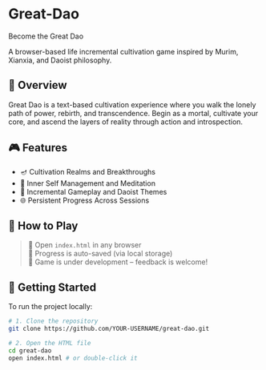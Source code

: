 # Great-Dao
Become the Great Dao

A browser-based life incremental cultivation game inspired by Murim, Xianxia, and Daoist philosophy.

## 📜 Overview

Great Dao is a text-based cultivation experience where you walk the lonely path of power, rebirth, and transcendence. Begin as a mortal, cultivate your core, and ascend the layers of reality through action and introspection.

## 🎮 Features

- 🪔 Cultivation Realms and Breakthroughs  
- 🧘 Inner Self Management and Meditation  
- 🧱 Incremental Gameplay and Daoist Themes  
- 🌐 Persistent Progress Across Sessions  

## 📂 How to Play

> 🔗 Open `index.html` in any browser  
> 💾 Progress is auto-saved (via local storage)  
> 🚧 Game is under development – feedback is welcome!

## 🚀 Getting Started

To run the project locally:

```bash
# 1. Clone the repository
git clone https://github.com/YOUR-USERNAME/great-dao.git

# 2. Open the HTML file
cd great-dao
open index.html # or double-click it
